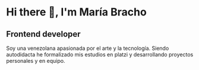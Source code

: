 # Hi there 👋, I'm María Bracho 
## Frontend developer

Soy una venezolana  apasionada por el arte y la tecnología. Siendo autodidacta he formalizado mis estudios en platzi y desarrollando proyectos personales y en equipo.



